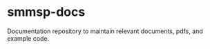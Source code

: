 smmsp-docs
==========

Documentation repository to maintain relevant documents, pdfs, and example code.
